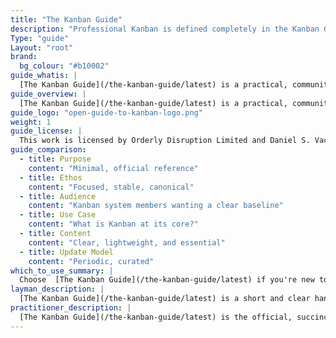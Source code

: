```yaml
---
title: "The Kanban Guide"
description: "Professional Kanban is defined completely in the Kanban Guide that was created by a community of Kanban practitioners. This guide was (is) developed with the help and support of many Kanban practioners.  It is our pledge that we will continue to promote a safe, diverse, and inclusive community so that all who participate can benefit.  As a starting point to that end, this guide is offered free to anyone who wishes to use it."
Type: "guide"
Layout: "root"
brand:
  bg_colour: "#b10002"
guide_whatis: |
  [The Kanban Guide](/the-kanban-guide/latest) is a practical, community-curated reference for using Kanban in knowledge work. It defines the essential practices, measures, and language for designing, running, and improving Kanban systems.
guide_overview: |
  [The Kanban Guide](/the-kanban-guide/latest) is a practical, community-curated reference for using Kanban in knowledge work.
guide_logo: "open-guide-to-kanban-logo.png"
weight: 1
guide_license: |
  This work is licensed by Orderly Disruption Limited and Daniel S. Vacanti, Inc. under a Creative Commons Attribution 4.0 International License.
guide_comparison:
  - title: Purpose
    content: "Minimal, official reference"
  - title: Ethos
    content: "Focused, stable, canonical"
  - title: Audience
    content: "Kanban system members wanting a clear baseline"
  - title: Use Case
    content: "What is Kanban at its core?"
  - title: Content
    content: "Clear, lightweight, and essential"
  - title: Update Model
    content: "Periodic, curated"
which_to_use_summary: |
  Choose  [The Kanban Guide](/the-kanban-guide/latest) if you're new to Kanban or need a stable, minimal reference. It's ideal for Kanban system members who want to start simple and build understanding.
layman_description: |
  [The Kanban Guide](/the-kanban-guide/latest) is a short and clear handbook that explains how to use Kanban to manage work. It helps Kanban system members visualise what they're working on, avoid multitasking, and deliver more reliably. It's written to be easy to follow, with just the essentials. Perfect for any team that wants a simple way to organise work and improve flow.
practitioner_description: |
  [The Kanban Guide](/the-kanban-guide/latest) is the official, succinct manual for Kanban in knowledge work. It outlines Kanban as a strategy for optimising the flow of value through a process, using three core practices: visualising workflow, actively managing work items, and continuously improving the workflow. It defines a minimal set of required elements and flow metrics. This guide is ideal for establishing a shared understanding  of Kanban fundamentals in teams or organisations, especially where simplicity, stability, and clarity are essential.
---
```

